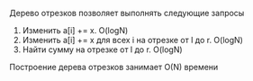 Дерево отрезков позволяет выполнять следующие запросы  
1. Изменить a[i] += x. O(logN)
2. Изменить a[i] += x для всех i на отрезке от l до r. O(logN)
3. Найти сумму на отрезке от l до r. O(logN)

Построение дерева отрезков занимает O(N) времени